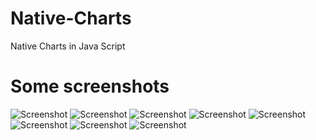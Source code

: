 # Native-Charts
Native Charts in Java Script

# Some screenshots
![Screenshot](https://github.com/Gagniuc/Native-Charts/blob/main/%5BChart%203%5D%20(circular%20animated%20-%20decent).gif)
![Screenshot](https://github.com/Gagniuc/Native-Charts/blob/main/%5BChart%204%5D%20(circular%20animated%20-%20still%20decent).gif)
![Screenshot](https://github.com/Gagniuc/Native-Charts/blob/main/%5BChart%205%5D%20(circular%20animated%20-%20cool%20forward).gif)
![Screenshot](https://github.com/Gagniuc/Native-Charts/blob/main/%5BChart%207%5D%20(circular%20animated%20-%20even%20more%20cool).gif)
![Screenshot](https://github.com/Gagniuc/Native-Charts/blob/main/%5BChart%208%5D%20(circular%20animated%20-%20interesting).gif)
![Screenshot](https://github.com/Gagniuc/Native-Charts/blob/main/%5BChart%209%5D%20(circular%20animated%20-%20stop%20at%20270).gif)
![Screenshot](https://github.com/Gagniuc/Native-Charts/blob/main/%5BChart%2010%5D%20(circular%20animated%20-%20fantastic).gif)
![Screenshot](https://github.com/Gagniuc/Native-Charts/blob/main/%5BChart%2011%5D%20(circular%20animated%20-%20even%20more%20fantastic).gif)
